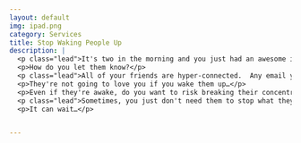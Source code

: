 ```yaml
---
layout: default
img: ipad.png
category: Services
title: Stop Waking People Up
description: |
  <p class="lead">It's two in the morning and you just had an awesome idea that you think your friend will love, but, frankly, it's not so awesome that you want to wake them up with it. </p>
  <p>How do you let them know?</p>
  <p class="lead">All of your friends are hyper-connected.  Any email you send might sound an alert on their phone, their tablet and even through the speakers of the computer they forgot to shut down.</p>
  <p>They're not going to love you if you wake them up…</p>
  <p>Even if they're awake, do you want to risk breaking their concentration at a critical moment?</p>
  <p class="lead">Sometimes, you just don't need them to stop what they're doing to read your message.  </p>
  <p>It can wait…</p>


---
```

